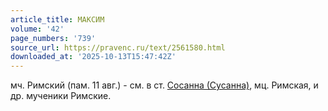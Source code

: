 ```yaml
---
article_title: МАКСИМ
volume: '42'
page_numbers: '739'
source_url: https://pravenc.ru/text/2561580.html
downloaded_at: '2025-10-13T15:47:42Z'
---
```


мч. Римский (пам. 11 авг.) - см. в ст. [Сосанна (Сусанна)](<https://pravenc.ru/text/Сосанна (Сусанна).html>), мц. Римская, и др. мученики Римские.
